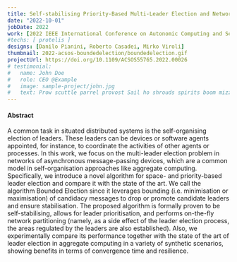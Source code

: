 ```yaml
---
title: Self-stabilising Priority-Based Multi-Leader Election and Network Partitioning
date: "2022-10-01"
jobDate: 2022
work: [2022 IEEE International Conference on Autonomic Computing and Self Organizing Systems (ACSOS)]
#techs: [ protelis ]
designs: [Danilo Pianini, Roberto Casadei, Mirko Viroli]
thumbnail: 2022-acsos-boundedelection/boundedelection.gif
projectUrl: https://doi.org/10.1109/ACSOS55765.2022.00026
# testimonial:
#   name: John Doe
#   role: CEO @Example
#   image: sample-project/john.jpg
#   text: Prow scuttle parrel provost Sail ho shrouds spirits boom mizzenmast yardarm. Pinnace holystone mizzenmast quarter crow's nest nipperkin
---
```


#### Abstract

A common task in situated distributed systems is the self-organising election of leaders. These leaders can be devices or software agents appointed, for instance, to coordinate the activities of other agents or processes. In this work, we focus on the multi-leader election problem in networks of asynchronous message-passing devices, which are a common model in self-organisation approaches like aggregate computing. Specifically, we introduce a novel algorithm for space- and priority-based leader election and compare it with the state of the art. We call the algorithm Bounded Election since it leverages bounding (i.e. minimisation or maximisation) of candidacy messages to drop or promote candidate leaders and ensure stabilisation. The proposed algorithm is formally proven to be self-stabilising, allows for leader prioritisation, and performs on-the-fly network partitioning (namely, as a side effect of the leader election process, the areas regulated by the leaders are also established). Also, we experimentally compare its performance together with the state of the art of leader election in aggregate computing in a variety of synthetic scenarios, showing benefits in terms of convergence time and resilience.
